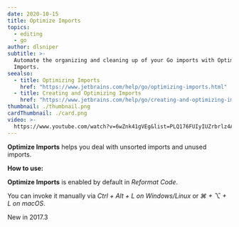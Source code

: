```yaml
---
date: 2020-10-15
title: Optimize Imports
topics:
  - editing
  - go
author: dlsniper
subtitle: >-
  Automate the organizing and cleaning up of your Go imports with Optimize
  Imports.
seealso:
  - title: Optimizing Imports
    href: "https://www.jetbrains.com/help/go/optimizing-imports.html"
  - title: Creating and Optimizing Imports
    href: "https://www.jetbrains.com/help/go/creating-and-optimizing-imports.html"
thumbnail: ./thumbnail.png
cardThumbnail: ./card.png
video: >-
  https://www.youtube.com/watch?v=6wZnk41gVEg&list=PLQ176FUIyIUZrbrlz4AY1V8VzBJKZyVlW&index=73
---
```


**Optimize Imports** helps you deal with unsorted imports and unused imports.

**How to use:**

**Optimize Imports** is enabled by default in _Reformat Code_.

You can invoke it manually via _Ctrl + Alt + L on Windows/Linux_
or _⌘ + ⌥ + L on macOS_.

<span class="tag is-rounded">New in 2017.3</span>
